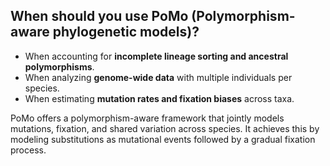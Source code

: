 ## When should you use PoMo (Polymorphism-aware phylogenetic models)?

* When accounting for **incomplete lineage sorting and ancestral polymorphisms**.
* When analyzing **genome-wide data** with multiple individuals per species.
* When estimating **mutation rates and fixation biases** across taxa.

PoMo offers a polymorphism-aware framework that jointly models mutations, fixation, and shared variation across species. It achieves this by modeling substitutions as mutational events followed by a gradual fixation process.
